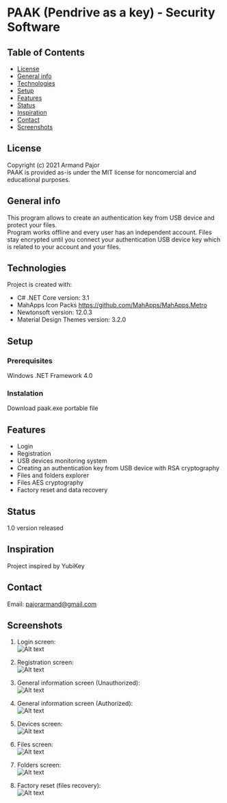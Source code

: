 # PAAK (Pendrive as a key) - Security Software
## Table of Contents
* [License](#License)
* [General info](#general-info)
* [Technologies](#technologies)
* [Setup](#setup)
* [Features](#features)
* [Status](#status)
* [Inspiration](#inspiration)
* [Contact](#contact)
* [Screenshots](#screenshots)

## License
Copyright (c) 2021 Armand Pajor  
PAAK is provided as-is under the MIT license for noncomercial and educational purposes.

## General info
This program allows to create an authentication key from USB device and protect your files.  
Program works offline and every user has an independent account.
Files stay encrypted until you connect your authentication USB device key which is related to your account and your files.  
	
## Technologies
Project is created with:
* C# .NET Core version: 3.1
* MahApps Icon Packs https://github.com/MahApps/MahApps.Metro
* Newtonsoft version: 12.0.3
* Material Design Themes version: 3.2.0
	
## Setup
### Prerequisites
Windows .NET Framework 4.0

### Instalation
Download paak.exe portable file
	
## Features
* Login
* Registration
* USB devices monitoring system
* Creating an authentication key from USB device with RSA cryptography
* Files and folders explorer
* Files AES cryptography
* Factory reset and data recovery

## Status
1.0 version released

## Inspiration
Project inspired by YubiKey

## Contact
Email: pajorarmand@gmail.com

## Screenshots
1. Login screen: <br/>
![Alt text](screenshots/loginScreen.png)

2. Registration screen: <br/>
![Alt text](screenshots/registerScreen.png)

3. General information screen (Unauthorized): <br/>
![Alt text](screenshots/generalPageScreenUnauthorized.png)

4. General information screen (Authorized): <br/>
![Alt text](screenshots/generalPageScreenAuthorized.png)

5. Devices screen: <br/>
![Alt text](screenshots/devicesStep1.png)

6. Files screen: <br/>
![Alt text](screenshots/filesPage.png)

7. Folders screen: <br/>
![Alt text](screenshots/foldersPage.png)

8. Factory reset (files recovery): <br/>
![Alt text](screenshots/factoryReset1.png)
